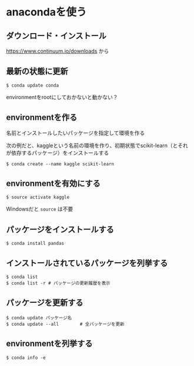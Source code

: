 # anacondaを使う

## ダウンロード・インストール

https://www.continuum.io/downloads から

## 最新の状態に更新

```
$ conda update conda
```

environmentをrootにしておかないと動かない？

## environmentを作る

名前とインストールしたいパッケージを指定して環境を作る

次の例だと、kaggleという名前の環境を作り、初期状態でscikit-learn（とそれが依存するパッケージ）をインストールする

```
$ conda create --name kaggle scikit-learn
```

## environmentを有効にする

```
$ source activate kaggle
```

Windowsだと `source` は不要

## パッケージをインストールする

```
$ conda install pandas
```

## インストールされているパッケージを列挙する

```
$ conda list
$ conda list -r # パッケージの更新履歴を表示
```

## パッケージを更新する

```
$ conda update パッケージ名
$ conda update --all        # 全パッケージを更新
```

## environmentを列挙する

```
$ conda info -e
```


